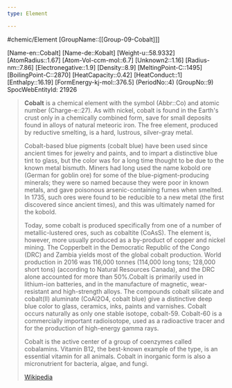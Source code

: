 ```yaml
---
type: Element

---
```

#chemic/Element 
[GroupName::[[Group-09-Cobalt]]]

[Name-en::Cobalt]
[Name-de::Kobalt]
[Weight-u::58.9332]
[AtomRadius::1.67]
[Atom-Vol-ccm-mol::6.7]
[Unknown2::1.16]
[Radius-nm::7.86]
[Electronegative::1.9]
[Density::8.9]
[MeltingPoint-C::1495]
[BoilingPoint-C::2870]
[HeatCapacity::0.42]
[HeatConduct::1]
[Enthalpy::16.19]
[FormEnergy-kj-mol::376.5]
(PeriodNo::4)
(GroupNo::9)
SpocWebEntityId: 21926


> **Cobalt** is a chemical element with the symbol (Abbr::Co) and atomic number (Charge-e::27). As with nickel, cobalt is found in the Earth's crust only in a chemically combined form, save for small deposits found in alloys of natural meteoric iron. The free element, produced by reductive smelting, is a hard, lustrous, silver-gray metal.
>
> Cobalt-based blue pigments (cobalt blue) have been used since ancient times for jewelry and paints, and to impart a distinctive blue tint to glass, but the color was for a long time thought to be due to the known metal bismuth. Miners had long used the name kobold ore (German for goblin ore) for some of the blue-pigment-producing minerals; they were so named because they were poor in known metals, and gave poisonous arsenic-containing fumes when smelted. In 1735, such ores were found to be reducible to a new metal (the first discovered since ancient times), and this was ultimately named for the kobold.
>
> Today, some cobalt is produced specifically from one of a number of metallic-lustered ores, such as cobaltite (CoAsS). The element is, however, more usually produced as a by-product of copper and nickel mining. The Copperbelt in the Democratic Republic of the Congo (DRC) and Zambia yields most of the global cobalt production. World production in 2016 was 116,000 tonnes (114,000 long tons; 128,000 short tons) (according to Natural Resources Canada), and the DRC alone accounted for more than 50%.Cobalt is primarily used in lithium-ion batteries, and in the manufacture of magnetic, wear-resistant and high-strength alloys. The compounds cobalt silicate and cobalt(II) aluminate (CoAl2O4, cobalt blue) give a distinctive deep blue color to glass, ceramics, inks, paints and varnishes. Cobalt occurs naturally as only one stable isotope, cobalt-59. Cobalt-60 is a commercially important radioisotope, used as a radioactive tracer and for the production of high-energy gamma rays.
>
> Cobalt is the active center of a group of coenzymes called cobalamins. Vitamin B12, the best-known example of the type, is an essential vitamin for all animals. Cobalt in inorganic form is also a micronutrient for bacteria, algae, and fungi.
>
> [Wikipedia](https://en.wikipedia.org/wiki/Cobalt)



